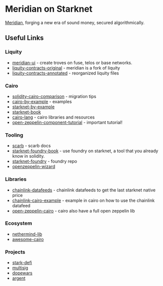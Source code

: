 # Meridian on Starknet

[Meridian](https://www.meridianfinance.net/), forging a new era of sound money,
secured algorithmically.


## Useful Links

### Liquity

* [meridian-ui](https://mint.meridianfinance.net/) - create troves on fuse, telos or base networks.
* [liquity-contracts-original](https://github.com/liquity/dev/tree/main/packages/contracts/contracts) - meridian is a fork of liquity
* [liquity-contracts-annotated](https://github.com/blockchain-audit/liquity-contracts) - reorganized liquity files

### Cairo

* [solidity-cairo-comparison](https://www.cairo-lang.org/moving-from-solidity-to-cairo/) - migration tips
* [cairo-by-example](https://cairo-by-example.com/) - examples
* [starknet-by-example](https://starknet-by-example.voyager.online/starknet-by-example.html)
* [starknet-book](https://book.starknet.io/title-page.html)
* [cairo-lang](https://www.cairo-lang.org/resources/#libraries) - cairo libraries and resources
* [open-zeppelin-component-tutorial](https://docs.openzeppelin.com/contracts-cairo/0.14.0/components) - important tutorial!

### Tooling

* [scarb](https://docs.swmansion.com/scarb/docs.html) - scarb docs
* [starknet-foundry-book](https://foundry-rs.github.io/starknet-foundry/getting-started/first-steps.html) - use foundry on starknet, a tool that you already know in solidity.
* [starknet-foundry](https://github.com/foundry-rs/starknet-foundry) - foundry repo
* [openzeppelin-wizard](https://docs.openzeppelin.com/contracts-cairo/0.14.0/wizard)

### Libraries

* [chainlink-datafeeds](https://docs.chain.link/data-feeds/starknet) - chainlink datafeeds to get the last starknet native price
* [chainlink-cairo-example](https://github.com/smartcontractkit/chainlink-starknet/tree/develop/examples/contracts/aggregator_consumer) - example in cairo on how to use the chainlink datafeed
* [open-zeppelin-cairo](https://github.com/OpenZeppelin/cairo-contracts/tree/main) - cairo also have a full open zeppelin lib

### Ecosystem

* [nethermind-lib](https://github.com/NethermindEth/cairo_zstd)
* [awesome-cairo](https://github.com/keep-starknet-strange/awesome-starknet)


### Projects

* [stark-defi](https://github.com/Starkdefi/StarkDefi/tree/main)
* [multisig](https://github.com/eqlabs/starknet-multisig/tree/main)
* [dopewars](https://github.com/cartridge-gg/dopewars)
* [argent](https://github.com/argentlabs/argent-contracts-starknet)
